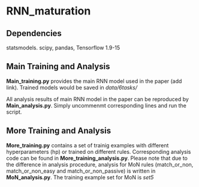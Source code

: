 # RNN_maturation
## Dependencies

statsmodels. scipy, pandas, Tensorflow 1.9-15

## Main Training and Analysis

**Main_training.py** provides the main RNN model used in the paper (add link). Trained models would be saved in *data/6tasks/*

All analysis results of main RNN model in the paper can be reproduced by **Main_analysis.py**. Simply uncommenmt corresponding lines and run the script.  

## More Training and Analysis

**More_training.py** contains a set of trainig examples with different hyperparameters (hp) or trained on different rules. Corresponding analysis code can be found in **More_training_analysis.py**. Please note that due to the difference in analysis procedure, analysis for MoN rules (match_or_non, match_or_non_easy and match_or_non_passive) is written in **MoN_analysis.py**. The training example set for MoN is *set5*
